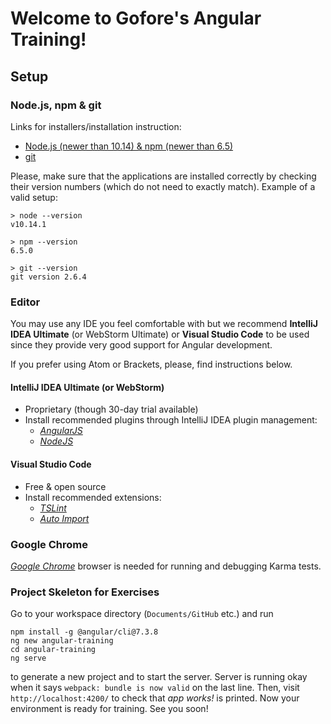 # Welcome to Gofore's Angular Training!
## Setup
### Node.js, npm & git

Links for installers/installation instruction:
- [Node.js (newer than 10.14) & npm (newer than 6.5)](https://nodejs.org/)
- [git](http://git-scm.com/)

Please, make sure that the applications are installed correctly by checking their version numbers (which do not need to exactly match). Example of a valid setup:

```shell
> node --version
v10.14.1

> npm --version
6.5.0

> git --version
git version 2.6.4
```

### Editor
You may use any IDE you feel comfortable with but we recommend __IntelliJ IDEA Ultimate__ (or WebStorm Ultimate) or __Visual Studio Code__ to be used since they provide very good support for Angular development.

If you prefer using Atom or Brackets, please, find instructions below.

#### IntelliJ IDEA Ultimate (or WebStorm)
- Proprietary (though 30-day trial available)
- Install recommended plugins through IntelliJ IDEA plugin management:
  - [_AngularJS_](https://github.com/JetBrains/intellij-plugins/tree/master/AngularJS)
  - [_NodeJS_](https://plugins.jetbrains.com/plugin/6098?pr=idea)

#### Visual Studio Code
- Free & open source
- Install recommended extensions:
  - [_TSLint_](https://marketplace.visualstudio.com/items?itemName=eg2.tslint)
  - [_Auto Import_](https://marketplace.visualstudio.com/items?itemName=steoates.autoimport)

### Google Chrome
[_Google Chrome_](https://www.google.com/chrome/) browser is needed for running and debugging Karma tests.

### Project Skeleton for Exercises
Go to your workspace directory (`Documents/GitHub` etc.) and run

```shell
npm install -g @angular/cli@7.3.8
ng new angular-training
cd angular-training
ng serve
```

to generate a new project and to start the server. Server is running okay when it says `webpack: bundle is now valid` on the last line. Then, visit `http://localhost:4200/` to check that _app works!_ is printed. Now your environment is ready for training. See you soon!
